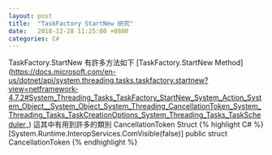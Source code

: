 ```yaml
---
layout: post
title:  "TaskFactory StartNew 研究"
date:   2018-12-28 11:25:00 +0800
categories: C#
---
```


TaskFactory.StartNew 有許多方法如下
[TaskFactory.StartNew Method]
(https://docs.microsoft.com/en-us/dotnet/api/system.threading.tasks.taskfactory.startnew?view=netframework-4.7.2#System_Threading_Tasks_TaskFactory_StartNew_System_Action_System_Object__System_Object_System_Threading_CancellationToken_System_Threading_Tasks_TaskCreationOptions_System_Threading_Tasks_TaskScheduler_)
這其中有用到許多的類別
CancellationToken Struct
{% highlight C# %}
[System.Runtime.InteropServices.ComVisible(false)]
public struct CancellationToken
{% endhighlight %}

